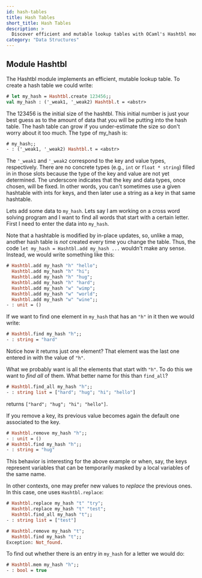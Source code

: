 ```yaml
---
id: hash-tables
title: Hash Tables
short_title: Hash Tables
description: >
  Discover efficient and mutable lookup tables with OCaml's Hashtbl module
category: "Data Structures"
---
```


## Module Hashtbl

The Hashtbl module implements an efficient, mutable lookup table. To
create a hash table we could write:

```ocaml
# let my_hash = Hashtbl.create 123456;;
val my_hash : ('_weak1, '_weak2) Hashtbl.t = <abstr>
```
The 123456 is the initial size of the hashtbl. This initial number is
just your best guess as to the amount of data that you will be putting
into the hash table. The hash table can grow if you under-estimate the
size so don't worry about it too much. The type of my_hash is:

```ocaml
# my_hash;;
- : ('_weak1, '_weak2) Hashtbl.t = <abstr>
```

The `'_weak1` and `'_weak2` correspond to the key and value types, respectively.
There are no concrete types (e.g., `int` or `float * string`) filled in in
those slots because the type of the key and value are not yet
determined. The underscore indicates that the key and data types, once
chosen, will be fixed. In other words, you can't sometimes use a given
hashtable with ints for keys, and then later use a string as a key in
that same hashtable.

Lets add some data to `my_hash`. Lets say I am working on a cross word
solving program and I want to find all words that start with a certain
letter. First I need to enter the data into `my_hash`.

Note that a hashtable is modified by in-place updates, so, unlike a map,
another hash table is _not_ created every time you change the table. Thus,
the code `let my_hash = Hashtbl.add my_hash ...` wouldn't make any
sense. Instead, we would write something like this:

```ocaml
# Hashtbl.add my_hash "h" "hello";
  Hashtbl.add my_hash "h" "hi";
  Hashtbl.add my_hash "h" "hug";
  Hashtbl.add my_hash "h" "hard";
  Hashtbl.add my_hash "w" "wimp";
  Hashtbl.add my_hash "w" "world";
  Hashtbl.add my_hash "w" "wine";;
- : unit = ()
```

If we want to find one element in `my_hash` that has an `"h"` in it then we
would write:

```ocaml
# Hashtbl.find my_hash "h";;
- : string = "hard"
```

Notice how it returns just one element? That element
was the last one entered in with the value of `"h"`.

What we probably want is all the elements that start with `"h"`. To do
this we want to *find all* of them. What better name for this than
`find_all`?

```ocaml
# Hashtbl.find_all my_hash "h";;
- : string list = ["hard"; "hug"; "hi"; "hello"]
```

returns `["hard"; "hug"; "hi"; "hello"]`.

If you remove a key, its previous value becomes again the default one
associated to the key.

```ocaml
# Hashtbl.remove my_hash "h";;
- : unit = ()
# Hashtbl.find my_hash "h";;
- : string = "hug"
```

This behavior is interesting for the above example or when, say, the
keys represent variables that can be temporarily masked by a local
variables of the same name.

In other contexts, one may prefer new values to *replace* the previous
ones.  In this case, one uses `Hashtbl.replace`:

```ocaml
# Hashtbl.replace my_hash "t" "try";
  Hashtbl.replace my_hash "t" "test";
  Hashtbl.find_all my_hash "t";;
- : string list = ["test"]

# Hashtbl.remove my_hash "t";
  Hashtbl.find my_hash "t";;
Exception: Not_found.
```

To find out whether there is an
entry in `my_hash` for a letter we would do:

```ocaml
# Hashtbl.mem my_hash "h";;
- : bool = true
```
